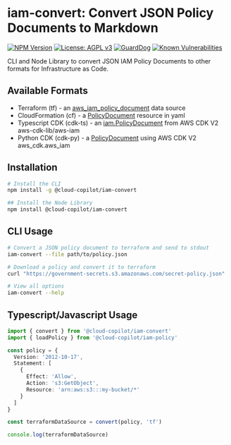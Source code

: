 # iam-convert: Convert JSON Policy Documents to Markdown

[![NPM Version](https://img.shields.io/npm/v/@cloud-copilot/iam-convert.svg?logo=nodedotjs)](https://www.npmjs.com/package/@cloud-copilot/iam-convert) [![License: AGPL v3](https://img.shields.io/github/license/cloud-copilot/iam-convert)](LICENSE.txt) [![GuardDog](https://github.com/cloud-copilot/iam-convert/actions/workflows/guarddog.yml/badge.svg)](https://github.com/cloud-copilot/iam-convert/actions/workflows/guarddog.yml) [![Known Vulnerabilities](https://snyk.io/test/github/cloud-copilot/iam-convert/badge.svg?targetFile=package.json&style=flat-square)](https://snyk.io/test/github/cloud-copilot/iam-convert?targetFile=package.json)

CLI and Node Library to convert JSON IAM Policy Documents to other formats for Infrastructure as Code.

## Available Formats

- Terraform (tf) - an [aws_iam_policy_document](https://registry.terraform.io/providers/hashicorp/aws/latest/docs/data-sources/iam_policy_document) data source
- CloudFormation (cf) - a [PolicyDocument](https://docs.aws.amazon.com/AWSCloudFormation/latest/UserGuide/aws-resource-iam-policy.html) resource in yaml
- Typescript CDK (cdk-ts) - an [iam.PolicyDocument](https://docs.aws.amazon.com/cdk/api/v2/docs/aws-cdk-lib.aws_iam.PolicyDocument.html) from AWS CDK V2 aws-cdk-lib/aws-iam
- Python CDK (cdk-py) - a [PolicyDocument](https://docs.aws.amazon.com/cdk/api/v2/python/aws_cdk.aws_iam/PolicyDocument.html) using AWS CDK V2 aws_cdk.aws_iam

## Installation

```bash
# Install the CLI
npm install -g @cloud-copilot/iam-convert

## Install the Node Library
npm install @cloud-copilot/iam-convert
```

## CLI Usage

```bash
# Convert a JSON policy document to terraform and send to stdout
iam-convert --file path/to/policy.json

# Download a policy and convert it to terraform
curl "https://government-secrets.s3.amazonaws.com/secret-policy.json" | iam-convert > secret-policy.tf

# View all options
iam-convert --help
```

## Typescript/Javascript Usage

```typescript
import { convert } from '@cloud-copilot/iam-convert'
import { loadPolicy } from '@cloud-copilot/iam-policy'

const policy = {
  Version: '2012-10-17',
  Statement: [
    {
      Effect: 'Allow',
      Action: 's3:GetObject',
      Resource: 'arn:aws:s3:::my-bucket/*'
    }
  ]
}

const terraformDataSource = convert(policy, 'tf')

console.log(terraformDataSource)
```
